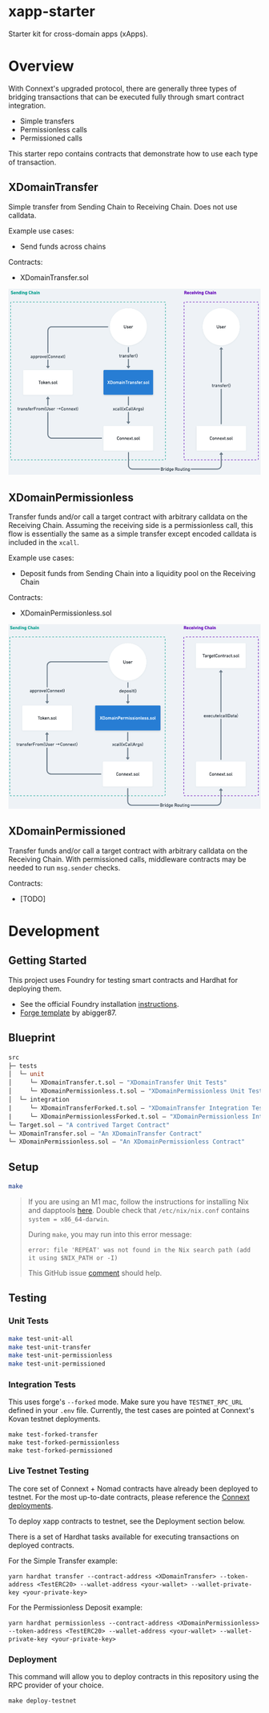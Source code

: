 # xapp-starter

Starter kit for cross-domain apps (xApps).
# Overview

With Connext's upgraded protocol, there are generally three types of bridging transactions that can be executed fully through smart contract integration.
- Simple transfers
- Permissionless calls
- Permissioned calls

This starter repo contains contracts that demonstrate how to use each type of transaction.

## XDomainTransfer

Simple transfer from Sending Chain to Receiving Chain. Does not use calldata. 

Example use cases:
- Send funds across chains

Contracts:
- XDomainTransfer.sol

![XDomainTransfer](documentation/assets/XDomainTransfer.png)

## XDomainPermissionless

Transfer funds and/or call a target contract with arbitrary calldata on the Receiving Chain. Assuming the receiving side is a permissionless call, this flow is essentially the same as a simple transfer except encoded calldata is included in the `xcall`.

Example use cases:
- Deposit funds from Sending Chain into a liquidity pool on the Receiving Chain

Contracts:
- XDomainPermissionless.sol

![XDomainPermissionless](documentation/assets/XDomainPermissionless.png)

## XDomainPermissioned

Transfer funds and/or call a target contract with arbitrary calldata on the Receiving Chain. With permissioned calls, middleware contracts may be needed to run `msg.sender` checks. 

Contracts:
- [TODO]

# Development

## Getting Started

This project uses Foundry for testing smart contracts and Hardhat for deploying them.

- See the official Foundry installation [instructions](https://github.com/gakonst/foundry/blob/master/README.md#installation).
- [Forge template](https://github.com/abigger87/femplate) by abigger87.

## Blueprint

```ml
src
├─ tests
│  └─ unit 
│     └─ XDomainTransfer.t.sol — "XDomainTransfer Unit Tests"
│     └─ XDomainPermissionless.t.sol — "XDomainPermissionless Unit Tests"
│  └─ integration
|     └─ XDomainTransferForked.t.sol — "XDomainTransfer Integration Tests"
|     └─ XDomainPermissionlessForked.t.sol — "XDomainPermissionless Integration Tests"
└─ Target.sol — "A contrived Target Contract"
└─ XDomainTransfer.sol — "An XDomainTransfer Contract"
└─ XDomainPermissionless.sol — "An XDomainPermissionless Contract"
```
## Setup
```bash
make
```

> If you are using an M1 mac, follow the instructions for installing Nix and dapptools [here](https://github.com/dapphub/dapptools). Double check that `/etc/nix/nix.conf` contains `system = x86_64-darwin`.
>
> During `make`, you may run into this error message: 
> ```
> error: file 'REPEAT' was not found in the Nix search path (add it using $NIX_PATH or -I)
> ```
>
> This GitHub issue [comment](https://github.com/NixOS/nixpkgs/issues/163374#issuecomment-1062480297) should help.

## Testing

### Unit Tests

```bash
make test-unit-all
make test-unit-transfer
make test-unit-permissionless
make test-unit-permissioned
```

### Integration Tests

This uses forge's `--forked` mode. Make sure you have `TESTNET_RPC_URL` defined in your `.env` file. Currently, the test cases are pointed at Connext's Kovan testnet deployments.
```
make test-forked-transfer
make test-forked-permissionless
make test-forked-permissioned
```

### Live Testnet Testing

The core set of Connext + Nomad contracts have already been deployed to testnet. For the most up-to-date contracts, please reference the [Connext deployments](https://github.com/connext/nxtp/tree/amarok/packages/deployments/contracts/deployments).

To deploy xapp contracts to testnet, see the Deployment section below.

There is a set of Hardhat tasks available for executing transactions on deployed contracts.

For the Simple Transfer example:

```
yarn hardhat transfer --contract-address <XDomainTransfer> --token-address <TestERC20> --wallet-address <your-wallet> --wallet-private-key <your-private-key>
```

For the Permissionless Deposit example:

```
yarn hardhat permissionless --contract-address <XDomainPermissionless> --token-address <TestERC20> --wallet-address <your-wallet> --wallet-private-key <your-private-key>
```

### Deployment

This command will allow you to deploy contracts in this repository using the RPC provider of your choice.

```
make deploy-testnet
```

